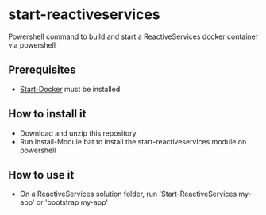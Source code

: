 # start-reactiveservices
Powershell command to build and start a ReactiveServices docker container via powershell

## Prerequisites
- [Start-Docker](https://github.com/rafaelromao/start-docker) must be installed

## How to install it
- Download and unzip this repository
- Run Install-Module.bat to install the start-reactiveservices module on powershell

## How to use it
- On a ReactiveServices solution folder, run 'Start-ReactiveServices my-app' or 'bootstrap my-app'
